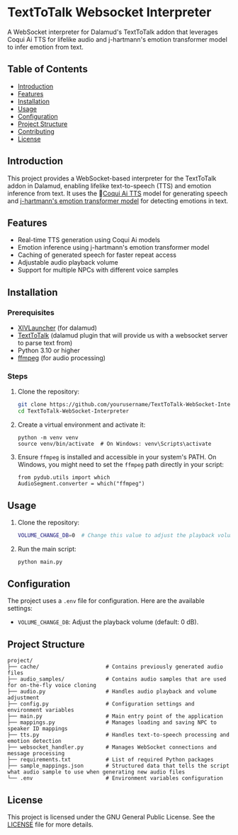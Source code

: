 # TextToTalk Websocket Interpreter

A WebSocket interpreter for Dalamud's TextToTalk addon that leverages Coqui Ai TTS for lifelike audio and j-hartmann's emotion transformer model to infer emotion from text.

## Table of Contents

- [Introduction](#introduction)
- [Features](#features)
- [Installation](#installation)
- [Usage](#usage)
- [Configuration](#configuration)
- [Project Structure](#project-structure)
- [Contributing](#contributing)
- [License](#license)

## Introduction

This project provides a WebSocket-based interpreter for the TextToTalk addon in Dalamud, enabling lifelike text-to-speech (TTS) and emotion inference from text. It uses the 🐸[Coqui Ai TTS](https://github.com/coqui-ai/TTS) model for generating speech and [j-hartmann's emotion transformer model](https://huggingface.co/j-hartmann/emotion-english-distilroberta-base) for detecting emotions in text.

## Features

- Real-time TTS generation using Coqui Ai models
- Emotion inference using j-hartmann's emotion transformer model
- Caching of generated speech for faster repeat access
- Adjustable audio playback volume
- Support for multiple NPCs with different voice samples

## Installation

### Prerequisites

- [XIVLauncher](https://goatcorp.github.io/) (for dalamud)
- [TextToTalk](https://github.com/karashiiro/TextToTalk) (dalamud plugin that will provide us with a websocket server to parse text from)
- Python 3.10 or higher
- [ffmpeg](https://ffmpeg.org/download.html) (for audio processing)

### Steps

1. Clone the repository:

   ```sh
   git clone https://github.com/yourusername/TextToTalk-WebSocket-Interpreter.git
   cd TextToTalk-WebSocket-Interpreter
   ```
2. Create a virtual environment and activate it:
   ```
   python -m venv venv
   source venv/bin/activate  # On Windows: venv\Scripts\activate
   ```
4. Ensure `ffmpeg` is installed and accessible in your system's PATH. On Windows, you might need to set the `ffmpeg` path directly in your script:
   ```
   from pydub.utils import which
   AudioSegment.converter = which("ffmpeg")
   ```
## Usage

1. Clone the repository:

   ```sh
   VOLUME_CHANGE_DB=0  # Change this value to adjust the playback volume
   ```
2. Run the main script:
   
   ```sh
   python main.py
   ```
## Configuration
The project uses a `.env` file for configuration. Here are the available settings:
- `VOLUME_CHANGE_DB`: Adjust the playback volume (default: 0 dB).

## Project Structure
```
project/
├── cache/                     # Contains previously generated audio files
├── audio_samples/             # Contains audio samples that are used for on-the-fly voice cloning
├── audio.py                   # Handles audio playback and volume adjustment
├── config.py                  # Configuration settings and environment variables
├── main.py                    # Main entry point of the application
├── mappings.py                # Manages loading and saving NPC to speaker ID mappings
├── tts.py                     # Handles text-to-speech processing and emotion detection
├── websocket_handler.py       # Manages WebSocket connections and message processing
├── requirements.txt           # List of required Python packages
├── sample_mappings.json       # Structured data that tells the script what audio sample to use when generating new audio files
└── .env                       # Environment variables configuration
```

## License
This project is licensed under the GNU General Public License. See the [LICENSE](https://github.com/J3sven/dalamud-texttotalk-websocket-interpreter/blob/main/LICENSE) file for more details.
